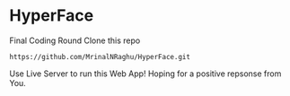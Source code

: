 # HyperFace
Final Coding Round
Clone this repo
```
https://github.com/MrinalNRaghu/HyperFace.git
```
Use Live Server to run this Web App!
Hoping for a positive repsonse from You.
